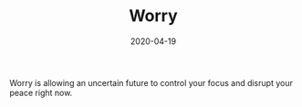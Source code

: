 ﻿---
date: "2020-04-19"
lastmod: "2020-04-19"
slug: worry
title: "Worry"
first-letter: "W"
---
Worry is allowing an uncertain future to control your focus and disrupt your peace right now.